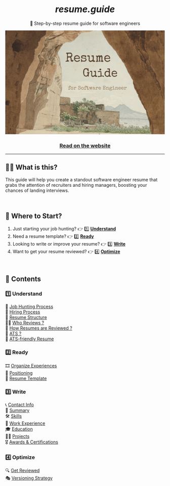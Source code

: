 <div align="center">
  <h1><i>resume.guide</i></h1>
  <p>💯 Step-by-step resume guide for software engineers</p>
  <a href="https://www.resume.guide/?ref=github.com">
    <img src="https://github.com/Integerous/images/blob/master/cover-image2.png?raw=true" alt="Resume Guide" width="700" />
  </a>
  <br />
  <h3>
    <a href="https://www.resume.guide/?ref=github.com">Read on the website</a>
  </h3>
</div>

---

## 💁‍♀️ What is this?
This guide will help you create a standout software engineer resume that grabs the attention of recruiters and hiring managers, boosting your chances of landing interviews.

<br />

## 🚀 Where to Start?
1. Just starting your job hunting? 👉 1️⃣ **[Understand](/en/understand)**
2. Need a resume template? 👉 2️⃣ **[Ready](/en/ready)**
3. Looking to write or improve your resume? 👉 3️⃣ **[Write](/en/write)**
4. Want to get your resume reviewed? 👉 4️⃣ **[Optimize](/en/optimize)**

<br />

## 📌 Contents

### 1️⃣ Understand
🏹 [Job Hunting Process](/en/understand/job-hunting-process)  
🚥 [Hiring Process](/en/understand/hiring-process)  
📝 [Resume Structure](/en/understand/resume-structure)  
🙋‍♀️ [Who Reviews ?](/en/understand/resume-reviewers)  
💯 [How Resumes are Reviewed ?](/en/understand/how-resumes-are-reviewed)  
🤖 [ATS ?](/en/understand/ats)  
🐶 [ATS-friendly Resume](/en/understand/ats-friendly-resume)

### 2️⃣ Ready
🎞️ [Organize Experiences](/en/ready/organize-experiences)    
📍 [Positioning](/en/ready/positioning)    
🎨 [Resume Template](/en/ready/resume-template)  

### 3️⃣ Write
📞 [Contact Info](/en/write/contact-information)  
💬 [Summary](/en/write/summary)  
🛠️ [Skills](/en/write/skills)  
💼 [Work Experience](/en/write/work-experience)  
🎓 [Education](/en/write/education)  
👩‍💻 [Projects](/en/write/projects)  
🎖️ [Awards & Certifications](/en/write/awards-and-certifications)  

### 4️⃣ Optimize
🔍 [Get Reviewed](/en/optimize/review)  
🎭 [Versioning Strategy](/en/optimize/versioning)

